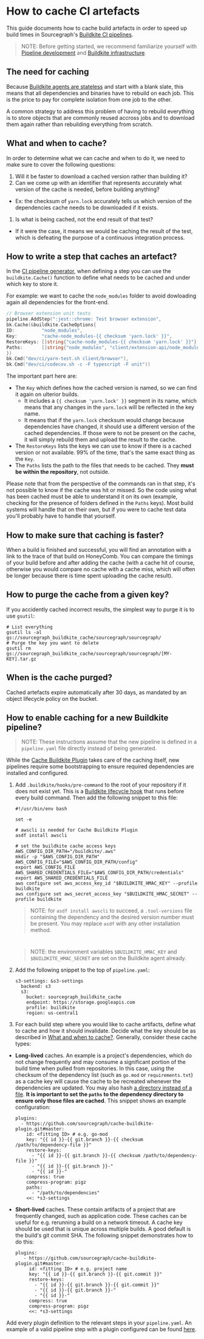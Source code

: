# How to cache CI artefacts

This guide documents how to cache build artefacts in order to speed up build times in Sourcegraph's [Buildkite CI pipelines](../background-information/ci/index.md#buildkite-pipelines).

> NOTE: Before getting started, we recommend familiarize yourself with [Pipeline development](../background-information/ci/development.md) and [Buildkite infrastructure](../background-information/ci/development.md#buildkite-infrastructure).

## The need for caching

Because [Buildkite agents are stateless](../background-information/ci/development.md#buildkite-infrastructure) and start with a blank slate, this means that all dependencies and binaries have to rebuild on each job. This is the price to pay for complete isolation from one job to the other.

A common strategy to address this problem of having to rebuild everything is to store objects that are commonly reused accross jobs and to download them again rather than rebuilding everything from scratch.

## What and when to cache?

In order to determine what we can cache and when to do it, we need to make sure to cover the following questions:

1. Will it be faster to download a cached version rather than building it?
1. Can we come up with an identifier that represents accurately what version of the cache is needed, before building anything?
- Ex: the checksum of `yarn.lock` accurately tells us which version of the dependencies cache needs to be downloaded if it exists.
1. Is what is being cached, not the end result of that test?
- If it were the case, it means we would be caching the result of the test, which is defeating the purpose of a continuous integration process.

## How to write a step that caches an artefact?

In the [CI pipeline generator](../background-information/ci/development.md), when defining a step you can use the `buildkite.Cache()` function to define what needs to be cached and under which key to store it.

For example: we want to cache the `node_modules` folder to avoid dowloading again all dependencies for the front-end.

```go
// Browser extension unit tests
pipeline.AddStep(":jest::chrome: Test browser extension",
bk.Cache(&buildkite.CacheOptions{
ID:          "node_modules",
Key:         "cache-node_modules-{{ checksum 'yarn.lock' }}",
RestoreKeys: []string{"cache-node_modules-{{ checksum 'yarn.lock' }}"},
Paths:       []string{"node_modules", "client/extension-api/node_modules"},
})
bk.Cmd("dev/ci/yarn-test.sh client/browser"),
bk.Cmd("dev/ci/codecov.sh -c -F typescript -F unit"))
```

The important part here are:

- The `Key` which defines how the cached version is named, so we can find it again on ulterior builds.
  - It includes a `{{ checksum 'yarn.lock' }}` segment in its name, which means that any changes in the `yarn.lock` will be reflected in the key name.
  - It means that if the `yarn.lock` checksum would change because dependencies have changed, it should use a different version of the cached dependencies. If those were to not be present on the cache, it will simply rebuild them and upload the result to the cache.
- The `RestoreKeys` lists the keys we can use to know if there is a cached version or not available. 99% of the time, that's the same exact thing as the `Key`.
- The `Paths` lists the path to the files that needs to be cached. They **must be within the repository**, not outside.

Please note that from the perspective of the commands ran in that step, it's not possible to know if the cache was hit or missed. So the code using what has been cached must be able to understand it on its own (example, checking for the presence of folders defined in the `Paths` keys). Most build systems will handle that on their own, but if you were to cache test data you'll probably have to handle that yourself.

## How to make sure that caching is faster?

When a build is finished and successful, you will find an annotation with a link to the trace of that build on HoneyComb. You can compare the timings of your build before and after adding the cache (with a cache hit of course, otherwise you would compare no cache with a cache miss, which will often be longer because there is time spent uploading the cache result).

## How to purge the cache from a given key?

If you accidently cached incorrect results, the simplest way to purge it is to use `gsutil`:

```
# List everything
gsutil ls -al gs://sourcegraph_buildkite_cache/sourcegraph/sourcegraph/
# Purge the key you want to delete
gsutil rm gs://sourcegraph_buildkite_cache/sourcegraph/sourcegraph/[MY-KEY].tar.gz
```

## When is the cache purged?

Cached artefacts expire automatically after 30 days, as mandated by an object lifecycle policy on the bucket.

## How to enable caching for a new Buildkite pipeline?

> NOTE: These instructions assume that the new pipeline is defined in a `pipeline.yaml` file directly instead of being generated.

While the [Cache Buildkite Plugin](https://github.com/sourcegraph/cache-buildkite-plugin) takes care of the caching itself, new pipelines require some bootstrapping to ensure required dependencies are installed and configured.

1. Add `.buildkite/hooks/pre-command` to the root of your repository if it does not exist yet. This is a [Buildkite lifecycle hook](https://buildkite.com/docs/agent/v3/hooks#job-lifecycle-hooks) that runs before every build command. Then add the following snippet to this file:
    ```
    #!/usr/bin/env bash
    
    set -e
    
    # awscli is needed for Cache Buildkite Plugin
    asdf install awscli
    
    # set the buildkite cache access keys
    AWS_CONFIG_DIR_PATH="/buildkite/.aws"
    mkdir -p "$AWS_CONFIG_DIR_PATH"
    AWS_CONFIG_FILE="$AWS_CONFIG_DIR_PATH/config"
    export AWS_CONFIG_FILE
    AWS_SHARED_CREDENTIALS_FILE="$AWS_CONFIG_DIR_PATH/credentials"
    export AWS_SHARED_CREDENTIALS_FILE
    aws configure set aws_access_key_id "$BUILDKITE_HMAC_KEY" --profile buildkite
    aws configure set aws_secret_access_key "$BUILDKITE_HMAC_SECRET" --profile buildkite
    ```

   > NOTE: for `asdf install awscli` to succeed, a `.tool-versions` file containing the dependency and the desired version number must be present. You may replace `asdf` with any other installation method.

   # 

   > NOTE: the environment variables `$BUILDKITE_HMAC_KEY` and `$BUILDKITE_HMAC_SECRET` are set on the Buildkite agent already.

1. Add the following snippet to the top of `pipeline.yaml`:
    ```
    s3-settings: &s3-settings
      backend: s3
      s3:
        bucket: sourcegraph_buildkite_cache
        endpoint: https://storage.googleapis.com
        profile: buildkite
        region: us-central1
    ```


1. For each build step where you would like to cache artifacts, define what to cache and how it should invalidate. Decide what the key should be as described in [What and when to cache?](#what-and-when-to-cache). Generally, consider these cache types:

  * **Long-lived** caches. An example is a project's dependencies, which do not change frequently and may consume a significant portion of the build time when pulled from repositories. In this case, using the checksum of the dependency list (such as `go.mod` or `requirements.txt`) as a cache key will cause the cache to be recreated whenever the dependencies are updated. You may also hash [a directory instead of a file](https://github.com/sourcegraph/cache-buildkite-plugin#hashing-checksum-against-directory). **It is important to set the `paths` to the dependency directory to ensure only those files are cached**. This snippet shows an example configuration:
      ```
      plugins:
        - https://github.com/sourcegraph/cache-buildkite-plugin.git#master:
          id: <fitting ID> # e.g. go-mod
          key: "{{ id }}-{{ git.branch }}-{{ checksum /path/to/dependency-file }}"
          restore-keys:
            - "{{ id }}-{{ git.branch }}-{{ checksum /path/to/dependency-file }}"
            - "{{ id }}-{{ git.branch }}-"
            - "{{ id }}-"
          compress: true
          compress-program: pigz
          paths:
            - "/path/to/dependencies"
          <<: *s3-settings
      ```

  * **Short-lived** caches. These contain artifacts of a project that are frequently changed, such as application code. These caches can be useful for e.g. rerunning a build on a network timeout. A cache key should be used that is unique across multiple builds. A good default is the build's git commit SHA. The following snippet demonstrates how to do this:
      ```
      plugins:
         - https://github.com/sourcegraph/cache-buildkite-plugin.git#master:
           id: <fitting ID> # e.g. project name
           key: "{{ id }}-{{ git.branch }}-{{ git.commit }}"
           restore-keys:
             - "{{ id }}-{{ git.branch }}-{{ git.commit }}"
             - "{{ id }}-{{ git.branch }}-"
             - "{{ id }}-"
           compress: true
           compress-program: pigz
           <<: *s3-settings
      ```

   Add every plugin definition to the relevant steps in your `pipeline.yaml`. An example of a valid pipeline step with a plugin configured can be found [here](https://sourcegraph.sourcegraph.com/github.com/sourcegraph/image-updater-pipeline/-/blob/.buildkite/image-updater/pipeline.yaml?L25).
